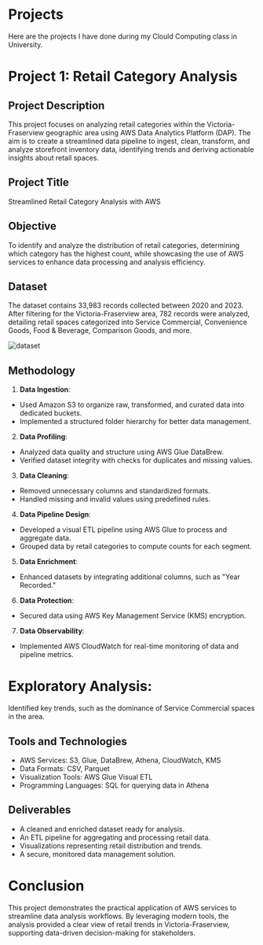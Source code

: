 # Projects
Here are the projects I have done during my Clould Computing class in University. 
# Project 1: Retail Category Analysis 
## Project Description
This project focuses on analyzing retail categories within the Victoria-Fraserview geographic area using AWS Data Analytics Platform (DAP). The aim is to create a streamlined data pipeline to ingest, clean, transform, and analyze storefront inventory data, identifying trends and deriving actionable insights about retail spaces.

## Project Title
Streamlined Retail Category Analysis with AWS

## Objective
To identify and analyze the distribution of retail categories, determining which category has the highest count, while showcasing the use of AWS services to enhance data processing and analysis efficiency.

## Dataset
The dataset contains 33,983 records collected between 2020 and 2023. After filtering for the Victoria-Fraserview area, 782 records were analyzed, detailing retail spaces categorized into Service Commercial, Convenience Goods, Food & Beverage, Comparison Goods, and more.

![dataset](https://github.com/user-attachments/assets/d2574895-b383-469e-866a-d254bc994c64)

## Methodology
1. **Data Ingestion**:
- Used Amazon S3 to organize raw, transformed, and curated data into dedicated buckets.
- Implemented a structured folder hierarchy for better data management.
2. **Data Profiling**:
- Analyzed data quality and structure using AWS Glue DataBrew.
- Verified dataset integrity with checks for duplicates and missing values.
3. **Data Cleaning**:
- Removed unnecessary columns and standardized formats.
- Handled missing and invalid values using predefined rules.
4. **Data Pipeline Design**:
- Developed a visual ETL pipeline using AWS Glue to process and aggregate data.
- Grouped data by retail categories to compute counts for each segment.
5. **Data Enrichment**:
- Enhanced datasets by integrating additional columns, such as "Year Recorded."
6. **Data Protection**:
- Secured data using AWS Key Management Service (KMS) encryption.
7. **Data Observability**:
- Implemented AWS CloudWatch for real-time monitoring of data and pipeline metrics.
# Exploratory Analysis:
Identified key trends, such as the dominance of Service Commercial spaces in the area.
## Tools and Technologies
- AWS Services: S3, Glue, DataBrew, Athena, CloudWatch, KMS
- Data Formats: CSV, Parquet
- Visualization Tools: AWS Glue Visual ETL
- Programming Languages: SQL for querying data in Athena
## Deliverables
- A cleaned and enriched dataset ready for analysis.
- An ETL pipeline for aggregating and processing retail data.
- Visualizations representing retail distribution and trends.
- A secure, monitored data management solution.
# Conclusion
This project demonstrates the practical application of AWS services to streamline data analysis workflows. By leveraging modern tools, the analysis provided a clear view of retail trends in Victoria-Fraserview, supporting data-driven decision-making for stakeholders.

